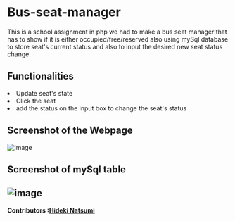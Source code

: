 # Bus-seat-manager
This is a school assignment in php we had to make a bus seat manager that has to show if it is either occupied/free/reserved also using mySql database to store seat's current status and also to input the desired new seat status change.

Functionalities
-
<li>Update seat's state</li>
<li>Click the seat</li>
<li>add the status on the input box to change the seat's status</li>



Screenshot of the Webpage
-
![image](https://user-images.githubusercontent.com/96385473/211688569-c83f3ba5-914a-4671-8da5-c36e4cd0b9fa.png)

Screenshot of mySql table
-
![image](https://user-images.githubusercontent.com/96385473/211691156-5924ada8-ca97-4e07-9eef-60f693e05c06.png)
--------
<strong>Contributors :[Hideki Natsumi](https://github.com/HidekiNatsumi)
